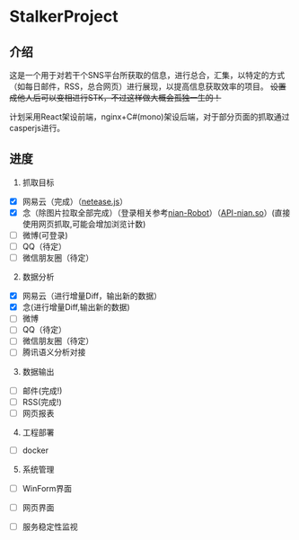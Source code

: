 # StalkerProject
## 介绍
这是一个用于对若干个SNS平台所获取的信息，进行总合，汇集，以特定的方式（如每日邮件，RSS，总合网页）进行展现，以提高信息获取效率的项目。
~~设置成他人后可以变相进行STK，不过这样做大概会孤独一生的！~~

计划采用React架设前端，nginx+C#(mono)架设后端，对于部分页面的抓取通过casperjs进行。

## 进度
1. 抓取目标
 + [x] 网易云（完成）（[netease.js](https://github.com/hxdnshx/StalkerProject/blob/master/netease.js)）
 + [x] 念（除图片拉取全部完成）（登录相关参考[nian-Robot](https://github.com/ConnorNowhere/nian-robot)）（[API-nian.so](https://github.com/hxdnshx/StalkerProject/blob/master/API-nian.so)）(直接使用网页抓取,可能会增加浏览计数)
 + [ ] 微博(可登录)
 + [ ] QQ（待定）
 + [ ] 微信朋友圈（待定）
2. 数据分析	
 + [x] 网易云（进行增量Diff，输出新的数据）
 + [x] 念(进行增量Diff,输出新的数据)
 + [ ] 微博
 + [ ] QQ（待定）
 + [ ] 微信朋友圈（待定）
 + [ ] 腾讯语义分析对接
3. 数据输出
 + [ ] 邮件(完成!)
 + [ ] RSS(完成!)
 + [ ] 网页报表
4. 工程部署
 + [ ] docker
5. 系统管理
 + [ ] WinForm界面
 + [ ] 网页界面
 + [ ] 服务稳定性监视

